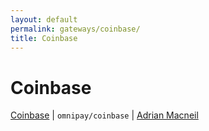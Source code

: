 ```yaml
---
layout: default
permalink: gateways/coinbase/
title: Coinbase
---
```


Coinbase
========

[Coinbase](https://github.com/thephpleague/omnipay-coinbase) | `omnipay/coinbase` | [Adrian Macneil](https://github.com/adrianmacneil)